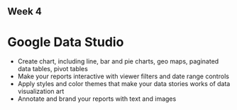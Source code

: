 ## Week 4
# Google Data Studio
  - Create chart, including line, bar and pie charts, geo maps, paginated data tables, pivot tables 
  - Make your reports interactive with viewer filters and date range controls
  - Apply styles and color themes that make your data stories works of data visualization art
  - Annotate and brand your reports with text and images
